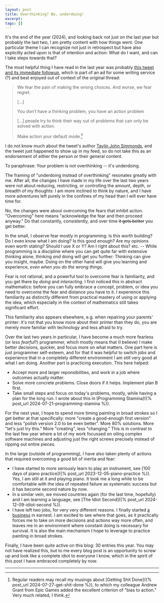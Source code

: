 ```yaml
---
layout: post
title: Overthinking? No, underdoing!
excerpt:
tags: []
---
```




It's the end of the year (2024), and looking back not just on the last year but probably the last two, I am pretty content with how things went. One particular theme I can recognize not just in retrospect but have also explicitly acted upon is that of intention and action: What do I want, and can I take steps towards that?

The most helpful thing I have read in the last year was probably [this tweet and its immediate followup](https://x.com/TaylinSimmonds/status/1838935805324087340), which is part of an ad for some writing service (?) and best enjoyed out of context of the original thread:
> We fear the pain of making the wrong choices. And worse, we fear regret.
>
> [...]
>
> You don’t have a thinking problem, you have an action problem
>
> [...] people try to think their way out of problems that can only be solved with action.
>
> Make action your default mode.[^bias]

I do not know much about the tweet's author [Taylin John Simmonds](https://x.com/TaylinSimmonds), and the tweet just happened to show up in my feed, so do not take this as an endorsement of either the person or their general content.

To paraphrase: Your problem is not overthinking -- it's underdoing.

The framing of "underdoing instead of overthinking" resonates greatly with me. After all, the changes I have made in my life over the last two years were not about reducing, restricting, or controlling the amount, depth, or breadth of my thoughts: I am more inclined to think by nature, and I have more adventures left purely in the confines of my head than I will ever have time for.

No, the changes were about overcoming the fears that inhibit action. "Overcoming"  here means "acknowledge the fear and then proceed anyway." Do that constantly, consistently, and over time ~~it gets better~~ you get better.

In the small, I observe fear mostly in programming: Is this worth building? Do I even know what I am doing? Is this good enough? Are my opinions even worth stating? Should I use X or Y? Am I right about this? etc. -- While programming is a discipline where you can get quite far with extensive thinking alone, thinking _and_ doing will get you further: Thinking can give you insight, maybe. Doing on the other hand will give you learning and experience, _even when you do the wrong things_.

Fear is not rational, and a powerful tool to overcome fear is familiarity, and you get there by _doing_ and _interacting_. I first noticed this in abstract mathematics: before you can fully embrace a concept, problem, or idea you need to overcome the fear and distance you have to it. I experience this familiarity as distinctly different from practical mastery of using or applying the idea, which especially in the context of mathematics still takes significant effort.

This familiarity also appears elsewhere, e.g. when repairing your parents' printer: it's not that you know more about their printer than they do, you are merely more familiar with technology and less afraid to try.

Over the last two years in particular, I have become a much more fearless (or _less fearful_?) programmer, which mostly means that (I believe) I make better decisions, quicker, and focus more on what matters. One part here is just programmer self-esteem, and for that it was helpful to switch jobs and experience that in a completely different environment I am still very good at what I am doing. Another part is practicing execution. This here helped:
 * Accept more and larger reponsibilities, and work in a job where outcomes actually matter.
 * Solve more concrete problems. Close doors if it helps. Implement plan B first.
 * Take small steps and focus on today's problems, mostly, while having a plan for the long run. I wrote about this in [Programming Stamina]({% post_url 2024-07-21-programming-stamina %}).

For the next year, I hope to spend more timing painting in broad strokes so I get better at that specifically: more "create a good-enough first version" and less "polish version 2.0 to be even better". More 80% solutions. More "let's just try this." More "creating", less "changing." This is in contrast to the last few year where a lot of my work focussed on oiling complex software machines and adjusting just the right screws precisely instead of ripping out entire pieces.

In the large (outside of programming), I have also taken plenty of actions that required overcoming a good bit of inertia and fear:
 * I have started to more seriously learn to play an instrument, see [100 days of piano practice]({% post_url 2023-12-05-piano-practice %}). Yes, I am still at it and playing piano. It took me a long while to be comfortable with the idea of repeated failure as systematic success but it has become second nature by now.
 * In a similar vein, we moved countries again (for the last time, hopefully) and I am learning a language, see [The Idiot Second]({% post_url 2024-12-09-idiot-second %}).
 * I have left two jobs, for very very different reasons. I finally started [a business](https://kerntief.net/) in earnest. I am excited to see where that goes, as it practically forces me to take on more decisions and actions way more often, and leaves me in an environment where constant doing is necessary for survival. It is also the main mechanism I hope to leverage to practice painting in broad strokes.

Finally, I have been quite active on this blog: 30 entries this year. You may not have realized this, but to me every blog post is an opportunity to screw up and look like a complete idiot to everyone I know, which in the spirit of this post I have embraced completely by now.

---

[^bias]: Regular readers may recall my musings about [Getting Shit Done]({% post_url 2024-07-27-get-shit-done %}), to which my colleague Andrew Grant from Epic Games added the excellent criterion of "bias to action." Very much related, I think.
